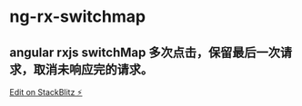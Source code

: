 # ng-rx-switchmap
## angular rxjs switchMap 多次点击，保留最后一次请求，取消未响应完的请求。
[Edit on StackBlitz ⚡️](https://stackblitz.com/edit/ng-rx-switchmap)
